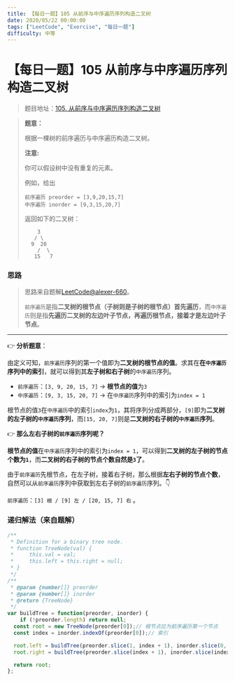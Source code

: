 ```yaml
---
title: 【每日一题】105 从前序与中序遍历序列构造二叉树
date: 2020/05/22 00:00:00
tags: ["LeetCode", "Exercise", "每日一题"]
difficulty: 中等 
---
```


# 【每日一题】105 从前序与中序遍历序列构造二叉树

<ClientOnly>
  <display-bar :displayData="$frontmatter"></display-bar>
</ClientOnly>

> 题目地址：[105. 从前序与中序遍历序列构造二叉树](https://leetcode-cn.com/problems/construct-binary-tree-from-preorder-and-inorder-traversal/)

> **题意：**
>
> 根据一棵树的前序遍历与中序遍历构造二叉树。
>
> **注意:**
>
> 你可以假设树中没有重复的元素。
>
> 例如，给出
>
> ```
> 前序遍历 preorder = [3,9,20,15,7]
> 中序遍历 inorder = [9,3,15,20,7]
> ```
>
> 返回如下的二叉树：
>
> ```
>     3
>    / \
>   9  20
>     /  \
>    15   7
> ```

### 思路

> 思路来自题解[LeetCode@alexer-660](https://leetcode-cn.com/problems/construct-binary-tree-from-preorder-and-inorder-traversal/solution/105-cong-qian-xu-yu-zhong-xu-bian-li-xu-lie-gou--6/)。
>
> `前序遍历`是指**二叉树的根节点（子树则是子树的根节点）首先遍历**，而`中序遍历`则是指**先遍历二叉树的左边叶子节点，再遍历根节点，接着才是左边叶子节点**。

****

👉 **分析题意**：

由定义可知，`前序遍历`序列的第一个值即为**二叉树的根节点的值**。求其在**在`中序遍历`序列中的索引**，就可以得到其**左子树和右子树**的`中序遍历`序列。

* `前序遍历`：`[3, 9, 20, 15, 7]` -> **根节点的值**为`3`
* `中序遍历`：`[9, 3, 15, 20, 7]` -> 在`中序遍历`序列中的索引为`index = 1`

根节点的值`3`在`中序遍历`中的索引`index`为`1`，其将序列分成两部分，`[9]`即为**二叉树的左子树的`中序遍历`序列**，而`[15, 20, 7]`则是**二叉树的右子树的`中序遍历`序列**。

👉 **那么左右子树的`前序遍历`序列呢？**

**根节点的值**在`中序遍历`序列中的索引为`index = 1`，可以得到**二叉树的左子树的节点个数为`1`**，而**二叉树的右子树的节点个数自然是`3`了**。

由于`前序遍历`先根节点，在左子树，接着右子树，那么根据**左右子树的节点个数**，自然可以从`前序遍历`序列中获取到左右子树的`前序遍历`序列。👇

`前序遍历`：`[3] 根 / [9] 左 / [20, 15, 7] 右` 。

### 递归解法（来自题解）

```js
/**
 * Definition for a binary tree node.
 * function TreeNode(val) {
 *     this.val = val;
 *     this.left = this.right = null;
 * }
 */
/**
 * @param {number[]} preorder
 * @param {number[]} inorder
 * @return {TreeNode}
 */
var buildTree = function(preorder, inorder) {
	if (!preorder.length) return null;
  const root = new TreeNode(preorder[0]);// 根节点应为前序遍历第一个节点
  const index = inorder.indexOf(preorder[0]);// 索引

  root.left = buildTree(preorder.slice(1, index + 1), inorder.slice(0, index));// 左子树
  root.right = buildTree(preorder.slice(index + 1), inorder.slice(index + 1));// 右子树

  return root;
};
```

